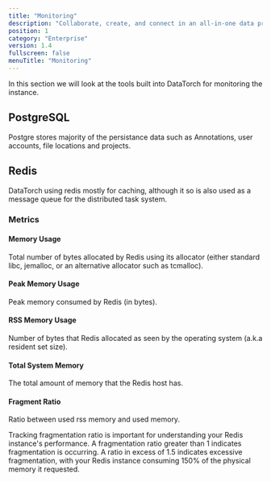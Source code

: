 ```yaml
---
title: "Monitoring"
description: "Collaborate, create, and connect in an all-in-one data processing suite!"
position: 1
category: "Enterprise"
version: 1.4
fullscreen: false
menuTitle: "Monitoring"
---
```


In this section we will look at the tools built into DataTorch for monitoring
the instance.

## PostgreSQL

Postgre stores majority of the persistance data such as Annotations, user
accounts, file locations and projects.

## Redis

DataTorch using redis mostly for caching, although it so is also used as a
message queue for the distributed task system.

### Metrics

#### Memory Usage

Total number of bytes allocated by Redis using its allocator (either standard
libc, jemalloc, or an alternative allocator such as tcmalloc).

#### Peak Memory Usage

Peak memory consumed by Redis (in bytes).

#### RSS Memory Usage

Number of bytes that Redis allocated as seen by the operating system (a.k.a
resident set size).

#### Total System Memory

The total amount of memory that the Redis host has.

#### Fragment Ratio

Ratio between used rss memory and used memory.

Tracking fragmentation ratio is important for understanding your Redis
instance's performance. A fragmentation ratio greater than 1 indicates
fragmentation is occurring. A ratio in excess of 1.5 indicates excessive
fragmentation, with your Redis instance consuming 150% of the physical memory it
requested.
